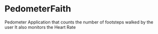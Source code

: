 # PedometerFaith
Pedometer Application that counts the number of footsteps walked by the user
It also monitors the Heart Rate
